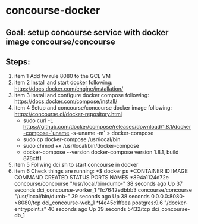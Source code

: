 # concourse-docker
## Goal: setup concourse service with docker image concourse/concourse
## Steps:
1. item 1 Add fw rule 8080 to the GCE VM
2. item 2 Install and start docker following: https://docs.docker.com/engine/installation/
3. item 3 Install and configure docker compose following: https://docs.docker.com/compose/install/
4. item 4 Setup and concourse/concourse docker image following: https://concourse.ci/docker-repository.html
	* sudo  curl -L https://github.com/docker/compose/releases/download/1.8.1/docker-compose-`uname -s`-`uname -m` > docker-compose
	* sudo cp docker-compose /usr/local/bin
	* sudo chmod +x /usr/local/bin/docker-compose
	* docker-compose --version
	    docker-compose version 1.8.1, build 878cff1
5. item 5 Follwing dci.sh to start concourse in docker
6. item 6 Check things are running:
*$ docker ps
*CONTAINER ID        IMAGE                 COMMAND                  CREATED             STATUS              PORTS                    NAMES
*894a1124d72e        concourse/concourse   "/usr/local/bin/dumb-"   38 seconds ago      Up 37 seconds                                dci_concourse-worker_1
*fc7642edbbb3        concourse/concourse   "/usr/local/bin/dumb-"   39 seconds ago      Up 38 seconds       0.0.0.0:8080->8080/tcp   dci_concourse-web_1
*f4e45c1ffeea        postgres:9.6          "/docker-entrypoint.s"   40 seconds ago      Up 39 seconds       5432/tcp                 dci_concourse-db_1

